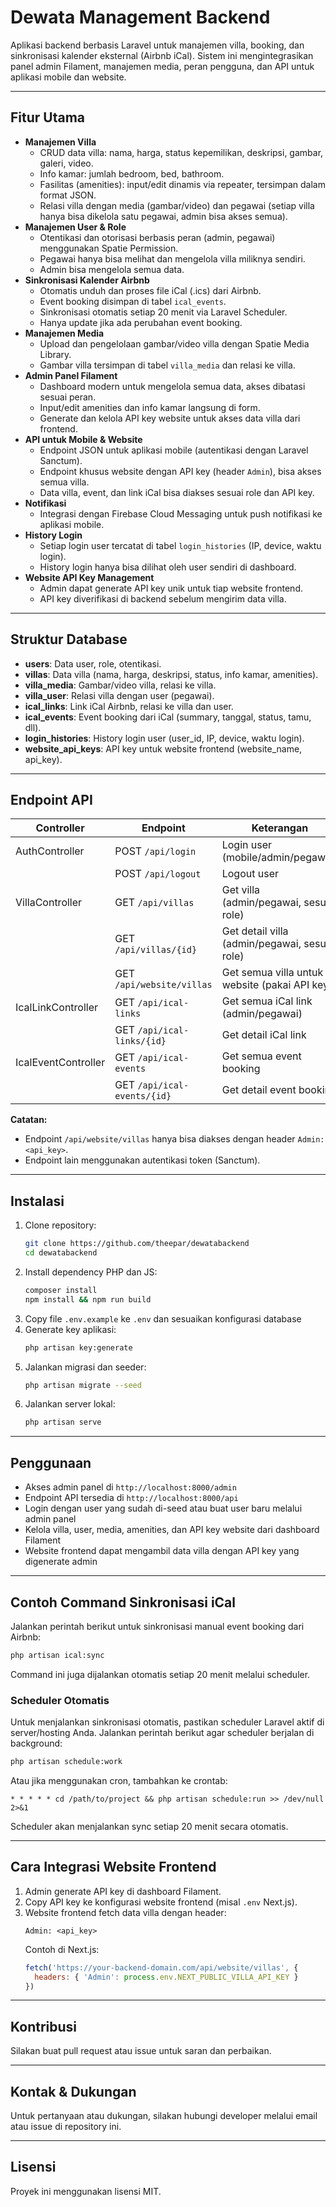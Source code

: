 # Dewata Management Backend

Aplikasi backend berbasis Laravel untuk manajemen villa, booking, dan sinkronisasi kalender eksternal (Airbnb iCal). Sistem ini mengintegrasikan panel admin Filament, manajemen media, peran pengguna, dan API untuk aplikasi mobile dan website.

---

## Fitur Utama

- **Manajemen Villa**
  - CRUD data villa: nama, harga, status kepemilikan, deskripsi, gambar, galeri, video.
  - Info kamar: jumlah bedroom, bed, bathroom.
  - Fasilitas (amenities): input/edit dinamis via repeater, tersimpan dalam format JSON.
  - Relasi villa dengan media (gambar/video) dan pegawai (setiap villa hanya bisa dikelola satu pegawai, admin bisa akses semua).
- **Manajemen User & Role**
  - Otentikasi dan otorisasi berbasis peran (admin, pegawai) menggunakan Spatie Permission.
  - Pegawai hanya bisa melihat dan mengelola villa miliknya sendiri.
  - Admin bisa mengelola semua data.
- **Sinkronisasi Kalender Airbnb**
  - Otomatis unduh dan proses file iCal (.ics) dari Airbnb.
  - Event booking disimpan di tabel `ical_events`.
  - Sinkronisasi otomatis setiap 20 menit via Laravel Scheduler.
  - Hanya update jika ada perubahan event booking.
- **Manajemen Media**
  - Upload dan pengelolaan gambar/video villa dengan Spatie Media Library.
  - Gambar villa tersimpan di tabel `villa_media` dan relasi ke villa.
- **Admin Panel Filament**
  - Dashboard modern untuk mengelola semua data, akses dibatasi sesuai peran.
  - Input/edit amenities dan info kamar langsung di form.
  - Generate dan kelola API key website untuk akses data villa dari frontend.
- **API untuk Mobile & Website**
  - Endpoint JSON untuk aplikasi mobile (autentikasi dengan Laravel Sanctum).
  - Endpoint khusus website dengan API key (header `Admin`), bisa akses semua villa.
  - Data villa, event, dan link iCal bisa diakses sesuai role dan API key.
- **Notifikasi**
  - Integrasi dengan Firebase Cloud Messaging untuk push notifikasi ke aplikasi mobile.
- **History Login**
  - Setiap login user tercatat di tabel `login_histories` (IP, device, waktu login).
  - History login hanya bisa dilihat oleh user sendiri di dashboard.
- **Website API Key Management**
  - Admin dapat generate API key unik untuk tiap website frontend.
  - API key diverifikasi di backend sebelum mengirim data villa.

---

## Struktur Database

- **users**: Data user, role, otentikasi.
- **villas**: Data villa (nama, harga, deskripsi, status, info kamar, amenities).
- **villa_media**: Gambar/video villa, relasi ke villa.
- **villa_user**: Relasi villa dengan user (pegawai).
- **ical_links**: Link iCal Airbnb, relasi ke villa dan user.
- **ical_events**: Event booking dari iCal (summary, tanggal, status, tamu, dll).
- **login_histories**: History login user (user_id, IP, device, waktu login).
- **website_api_keys**: API key untuk website frontend (website_name, api_key).

---

## Endpoint API

| Controller         | Endpoint                       | Keterangan                                    |
|--------------------|-------------------------------|------------------------------------------------|
| AuthController     | POST `/api/login`              | Login user (mobile/admin/pegawai)              |
|                    | POST `/api/logout`             | Logout user                                    |
| VillaController    | GET `/api/villas`              | Get villa (admin/pegawai, sesuai role)         |
|                    | GET `/api/villas/{id}`         | Get detail villa (admin/pegawai, sesuai role)  |
|                    | GET `/api/website/villas`      | Get semua villa untuk website (pakai API key)  |
| IcalLinkController | GET `/api/ical-links`          | Get semua iCal link (admin/pegawai)            |
|                    | GET `/api/ical-links/{id}`     | Get detail iCal link                           |
| IcalEventController| GET `/api/ical-events`         | Get semua event booking                        |
|                    | GET `/api/ical-events/{id}`    | Get detail event booking                       |

**Catatan:**  
- Endpoint `/api/website/villas` hanya bisa diakses dengan header `Admin: <api_key>`.
- Endpoint lain menggunakan autentikasi token (Sanctum).

---

## Instalasi

1. Clone repository:
   ```bash
   git clone https://github.com/theepar/dewatabackend
   cd dewatabackend
   ```
2. Install dependency PHP dan JS:
   ```bash
   composer install
   npm install && npm run build
   ```
3. Copy file `.env.example` ke `.env` dan sesuaikan konfigurasi database
4. Generate key aplikasi:
   ```bash
   php artisan key:generate
   ```
5. Jalankan migrasi dan seeder:
   ```bash
   php artisan migrate --seed
   ```
6. Jalankan server lokal:
   ```bash
   php artisan serve
   ```

---

## Penggunaan

- Akses admin panel di `http://localhost:8000/admin`
- Endpoint API tersedia di `http://localhost:8000/api`
- Login dengan user yang sudah di-seed atau buat user baru melalui admin panel
- Kelola villa, user, media, amenities, dan API key website dari dashboard Filament
- Website frontend dapat mengambil data villa dengan API key yang digenerate admin

---

## Contoh Command Sinkronisasi iCal

Jalankan perintah berikut untuk sinkronisasi manual event booking dari Airbnb:
```bash
php artisan ical:sync
```
Command ini juga dijalankan otomatis setiap 20 menit melalui scheduler.

### Scheduler Otomatis

Untuk menjalankan sinkronisasi otomatis, pastikan scheduler Laravel aktif di server/hosting Anda. Jalankan perintah berikut agar scheduler berjalan di background:

```bash
php artisan schedule:work
```
Atau jika menggunakan cron, tambahkan ke crontab:
```
* * * * * cd /path/to/project && php artisan schedule:run >> /dev/null 2>&1
```
Scheduler akan menjalankan sync setiap 20 menit secara otomatis.

---

## Cara Integrasi Website Frontend

1. Admin generate API key di dashboard Filament.
2. Copy API key ke konfigurasi website frontend (misal `.env` Next.js).
3. Website frontend fetch data villa dengan header:
   ```
   Admin: <api_key>
   ```
   Contoh di Next.js:
   ```js
   fetch('https://your-backend-domain.com/api/website/villas', {
     headers: { 'Admin': process.env.NEXT_PUBLIC_VILLA_API_KEY }
   })
   ```

---

## Kontribusi

Silakan buat pull request atau issue untuk saran dan perbaikan.

---

## Kontak & Dukungan

Untuk pertanyaan atau dukungan, silakan hubungi developer melalui email atau issue di repository ini.

---

## Lisensi

Proyek ini menggunakan lisensi MIT.
